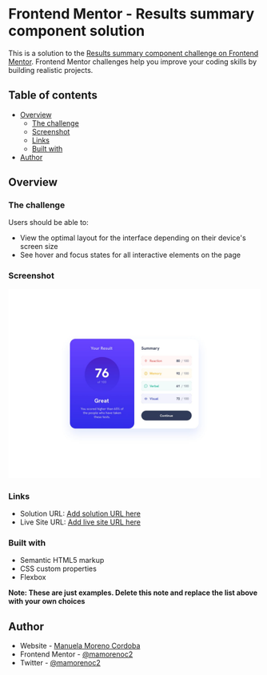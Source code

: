 # Frontend Mentor - Results summary component solution

This is a solution to the [Results summary component challenge on Frontend Mentor](https://www.frontendmentor.io/challenges/results-summary-component-CE_K6s0maV). Frontend Mentor challenges help you improve your coding skills by building realistic projects. 

## Table of contents

- [Overview](#overview)
  - [The challenge](#the-challenge)
  - [Screenshot](#screenshot)
  - [Links](#links)
  - [Built with](#built-with)
- [Author](#author)


## Overview

### The challenge

Users should be able to:

- View the optimal layout for the interface depending on their device's screen size
- See hover and focus states for all interactive elements on the page

### Screenshot

![](./design/desktop-design.jpg)


### Links

- Solution URL: [Add solution URL here](https://your-solution-url.com)
- Live Site URL: [Add live site URL here](https://your-live-site-url.com)


### Built with

- Semantic HTML5 markup
- CSS custom properties
- Flexbox

**Note: These are just examples. Delete this note and replace the list above with your own choices**


## Author

- Website - [Manuela Moreno Cordoba](https://mamorenoc2.github.io/Web-Developer-Porfolio/)
- Frontend Mentor - [@mamorenoc2](https://www.frontendmentor.io/profile/mamorenoc2)
- Twitter - [@mamorenoc2](https://www.twitter.com/mamorenoc2)


